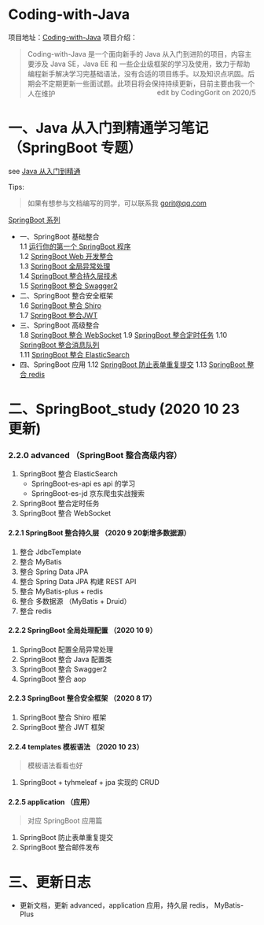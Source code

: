 # Coding-with-Java  

项目地址：[Coding-with-Java](https://github.com/CodingGorit/Coding-with-Java)
项目介绍：
> Coding-with-Java 是一个面向新手的 Java 从入门到进阶的项目，内容主要涉及 Java SE，Java EE 和 一些企业级框架的学习及使用，致力于帮助编程新手解决学习完基础语法，没有合适的项目练手。以及知识点巩固。后期会不定期更新一些面试题。此项目将会保持持续更新，目前主要由我一个人在维护    <span style="float:right">edit by CodingGorit on 2020/5</span>  
  


# 一、Java 从入门到精通学习笔记  （SpringBoot 专题）
see [Java 从入门到精通](https://www.yuque.com/u300253/learnjava)

Tips:
> 如果有想参与文档编写的同学，可以联系我 gorit@qq.com  

[SpringBoot 系列]()   
- 一、SpringBoot 基础整合  
    1.1 [运行你的第一个 SpringBoot 程序](https://www.yuque.com/u300253/learnjava/fa4gbl)  
    1.2 [SpringBoot Web 开发整合](https://www.yuque.com/u300253/learnjava/gah719)  
    1.3 [SpringBoot 全局异常处理](https://www.yuque.com/u300253/learnjava/zh4czx)  
    1.4 [SpringBoot 整合持久层技术](https://www.yuque.com/u300253/learnjava/piot24)   
    1.5 [SpringBoot 整合 Swagger2](https://www.yuque.com/u300253/learnjava/egvrx8)    
- 二、SpringBoot 整合安全框架    
    1.6 [SpringBoot 整合 Shiro](https://www.yuque.com/u300253/learnjava/uua9sb)   
    1.7 [SpringBoot 整合JWT](https://www.yuque.com/u300253/learnjava/qsu9ni)  
- 三、SpringBoot 高级整合   
    1.8 [SpringBoot 整合 WebSocket](https://www.yuque.com/u300253/learnjava/gbmw8g)
    1.9 [SpringBoot 整合定时任务](https://www.yuque.com/u300253/learnjava/arhauv)
    1.10 [SpringBoot 整合消息队列](https://www.yuque.com/u300253/learnjava/ta42m8)  
    1.11 [SpringBoot 整合 ElasticSearch](https://www.yuque.com/u300253/learnjava/sxhapw)   
- 四、SpringBoot 应用
    1.12 [SpringBoot 防止表单重复提交](https://www.yuque.com/u300253/learnjava/mmsgo6)
    1.13 [SpringBoot 整合 redis](https://www.yuque.com/u300253/learnjava/lehaln)



# 二、SpringBoot_study  (2020 10 23 更新)
### 2.2.0 advanced （SpringBoot 整合高级内容）
1. SpringBoot 整合 ElasticSearch
    - SpringBoot-es-api  es api 的学习
    - SpringBoot-es-jd  京东爬虫实战搜索  
2. SpringBoot 整合定时任务    
3. SpringBoot 整合 WebSocket  

#### 2.2.1 SpringBoot 整合持久层  （2020 9 20新增多数据源）
1. 整合 JdbcTemplate    
2. 整合 MyBatis    
3. 整合 Spring Data JPA    
4. 整合 Spring Data JPA  构建 REST API    
5. 整合 MyBatis-plus + redis
6. 整合 多数据源 （MyBatis + Druid） 
7. 整合 redis

#### 2.2.2 SpringBoot 全局处理配置  （2020 10 9）
1. SpringBoot 配置全局异常处理   
2. SpringBoot 整合 Java 配置类   
3. SpringBoot 整合 Swagger2   
4. SpringBoot 整合 aop 
  
#### 2.2.3 SpringBoot 整合安全框架 （2020 8 17）    
1. SpringBoot 整合 Shiro 框架
2. SpringBoot 整合 JWT 框架  

#### 2.2.4 templates 模板语法 （2020 10 23）
> 模板语法看看也好  
1. SpringBoot + tyhmeleaf + jpa 实现的 CRUD


#### 2.2.5 application  （应用）
> 对应 SpringBoot 应用篇
1. SpringBoot 防止表单重复提交
2. SpringBoot 整合邮件发布


# 三、更新日志
- 更新文档，更新 advanced，application 应用，持久层  redis， MyBatis-Plus